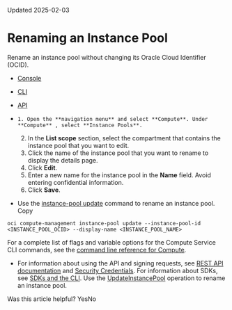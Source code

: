 Updated 2025-02-03
# Renaming an Instance Pool
Rename an instance pool without changing its Oracle Cloud Identifier (OCID).
  * [Console](https://docs.oracle.com/en-us/iaas/Content/Compute/Tasks/updatinginstancepool-renaming-pool.htm)
  * [CLI](https://docs.oracle.com/en-us/iaas/Content/Compute/Tasks/updatinginstancepool-renaming-pool.htm)
  * [API](https://docs.oracle.com/en-us/iaas/Content/Compute/Tasks/updatinginstancepool-renaming-pool.htm)


  *     1. Open the **navigation menu** and select **Compute**. Under **Compute** , select **Instance Pools**.
    2. In the **List scope** section, select the compartment that contains the instance pool that you want to edit.
    3. Click the name of the instance pool that you want to rename to display the details page.
    4. Click **Edit**.
    5. Enter a new name for the instance pool in the **Name** field. Avoid entering confidential information.
    6. Click **Save**.
  * Use the [instance-pool update](https://docs.oracle.com/iaas/tools/oci-cli/latest/oci_cli_docs/cmdref/compute-management/instance-pool/update.html) command to rename an instance pool.
Copy
```
oci compute-management instance-pool update --instance-pool-id <INSTANCE_POOL_OCID> --display-name <INSTANCE_POOL_NAME>
```

For a complete list of flags and variable options for the Compute Service CLI commands, see the [command line reference for Compute](https://docs.oracle.com/iaas/tools/oci-cli/latest/oci_cli_docs/cmdref/compute.html).
  * For information about using the API and signing requests, see [REST API documentation](https://docs.oracle.com/iaas/Content/API/Concepts/usingapi.htm) and [Security Credentials](https://docs.oracle.com/iaas/Content/General/Concepts/credentials.htm). For information about SDKs, see [SDKs and the CLI](https://docs.oracle.com/iaas/Content/API/Concepts/sdks.htm).
Use the [UpdateInstancePool](https://docs.oracle.com/iaas/api/#/en/iaas/latest/InstancePool/UpdateInstancePool) operation to rename an instance pool.


Was this article helpful?
YesNo

